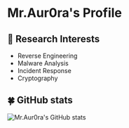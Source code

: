 # Mr.Aur0ra's Profile

<!--
<img src ="https://github-readme-stats.vercel.app/api?username=Mr-Aur0ra&show_icons=true&hide_border=true&theme=graywhite&include_all_commits=true&count_private=true"><img src ="https://github-readme-stats.vercel.app/api/top-langs/?username=Mr-Aur0ra&layout=compact&hide_border=true&langs_count=10&theme=graywhite&include_all_commits=true&count_private=true">
-->

## 🔭 Research Interests
- Reverse Engineering
- Malware Analysis
- Incident Response
- Cryptography

## 🍀 GitHub stats
![Mr.Aur0ra's GitHub stats](https://github-readme-stats.vercel.app/api?username=Mr-Aur0ra&show_icons=true&theme=tokyonight)

<!--
- 🌱 I’m currently learning ...
- 👯 I’m looking to collaborate on ...
- 🤔 I’m looking for help with ...
- 💬 Ask me about ...
- 📫 How to reach me: ...
- 😄 Pronouns: ...
- ⚡ Fun fact: ...
-->
